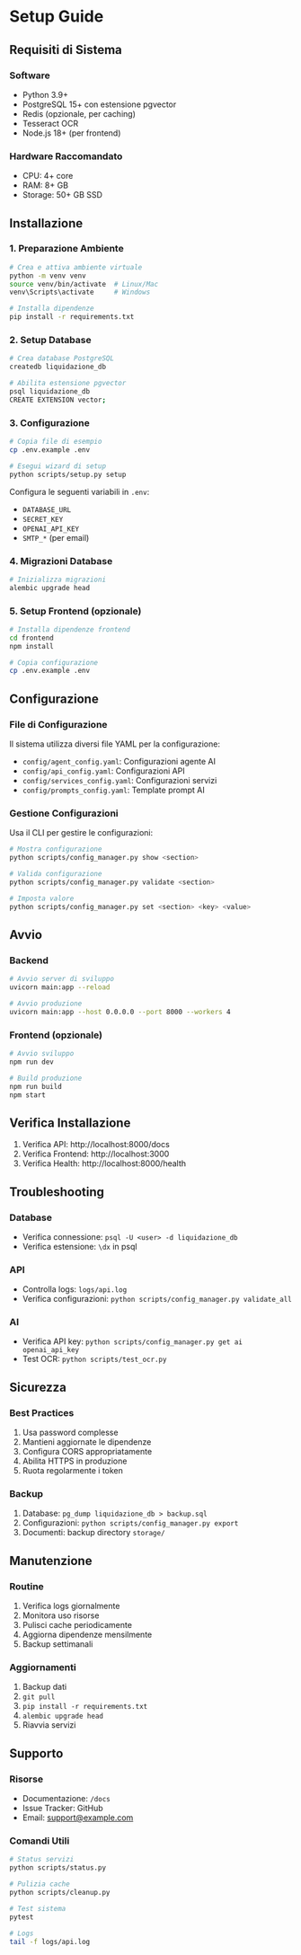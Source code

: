 # Setup Guide

## Requisiti di Sistema

### Software
- Python 3.9+
- PostgreSQL 15+ con estensione pgvector
- Redis (opzionale, per caching)
- Tesseract OCR
- Node.js 18+ (per frontend)

### Hardware Raccomandato
- CPU: 4+ core
- RAM: 8+ GB
- Storage: 50+ GB SSD

## Installazione

### 1. Preparazione Ambiente

```bash
# Crea e attiva ambiente virtuale
python -m venv venv
source venv/bin/activate  # Linux/Mac
venv\Scripts\activate     # Windows

# Installa dipendenze
pip install -r requirements.txt
```

### 2. Setup Database

```bash
# Crea database PostgreSQL
createdb liquidazione_db

# Abilita estensione pgvector
psql liquidazione_db
CREATE EXTENSION vector;
```

### 3. Configurazione

```bash
# Copia file di esempio
cp .env.example .env

# Esegui wizard di setup
python scripts/setup.py setup
```

Configura le seguenti variabili in `.env`:
- `DATABASE_URL`
- `SECRET_KEY`
- `OPENAI_API_KEY`
- `SMTP_*` (per email)

### 4. Migrazioni Database

```bash
# Inizializza migrazioni
alembic upgrade head
```

### 5. Setup Frontend (opzionale)

```bash
# Installa dipendenze frontend
cd frontend
npm install

# Copia configurazione
cp .env.example .env
```

## Configurazione

### File di Configurazione

Il sistema utilizza diversi file YAML per la configurazione:

- `config/agent_config.yaml`: Configurazioni agente AI
- `config/api_config.yaml`: Configurazioni API
- `config/services_config.yaml`: Configurazioni servizi
- `config/prompts_config.yaml`: Template prompt AI

### Gestione Configurazioni

Usa il CLI per gestire le configurazioni:

```bash
# Mostra configurazione
python scripts/config_manager.py show <section>

# Valida configurazione
python scripts/config_manager.py validate <section>

# Imposta valore
python scripts/config_manager.py set <section> <key> <value>
```

## Avvio

### Backend

```bash
# Avvio server di sviluppo
uvicorn main:app --reload

# Avvio produzione
uvicorn main:app --host 0.0.0.0 --port 8000 --workers 4
```

### Frontend (opzionale)

```bash
# Avvio sviluppo
npm run dev

# Build produzione
npm run build
npm start
```

## Verifica Installazione

1. Verifica API: http://localhost:8000/docs
2. Verifica Frontend: http://localhost:3000
3. Verifica Health: http://localhost:8000/health

## Troubleshooting

### Database
- Verifica connessione: `psql -U <user> -d liquidazione_db`
- Verifica estensione: `\dx` in psql

### API
- Controlla logs: `logs/api.log`
- Verifica configurazioni: `python scripts/config_manager.py validate_all`

### AI
- Verifica API key: `python scripts/config_manager.py get ai openai_api_key`
- Test OCR: `python scripts/test_ocr.py`

## Sicurezza

### Best Practices
1. Usa password complesse
2. Mantieni aggiornate le dipendenze
3. Configura CORS appropriatamente
4. Abilita HTTPS in produzione
5. Ruota regolarmente i token

### Backup
1. Database: `pg_dump liquidazione_db > backup.sql`
2. Configurazioni: `python scripts/config_manager.py export`
3. Documenti: backup directory `storage/`

## Manutenzione

### Routine
1. Verifica logs giornalmente
2. Monitora uso risorse
3. Pulisci cache periodicamente
4. Aggiorna dipendenze mensilmente
5. Backup settimanali

### Aggiornamenti
1. Backup dati
2. `git pull`
3. `pip install -r requirements.txt`
4. `alembic upgrade head`
5. Riavvia servizi

## Supporto

### Risorse
- Documentazione: `/docs`
- Issue Tracker: GitHub
- Email: support@example.com

### Comandi Utili
```bash
# Status servizi
python scripts/status.py

# Pulizia cache
python scripts/cleanup.py

# Test sistema
pytest

# Logs
tail -f logs/api.log
``` 